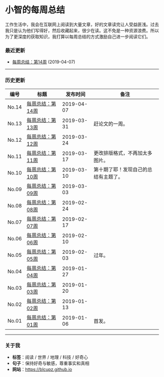 # 小智的每周总结
工作生活中，我会在互联网上阅读到大量文章，好的文章读完让人受益匪浅。过去我只是认为他们写得好，然后收藏起来，很少在读。这不免是一种资源浪费。所以为了更深度的获取知识，我打算以每周总结的方式激励自己进一步阅读它们。


### 最近更新

* [每周总结：第14周](weekly/week_14.md)  (2019-04-07)

---

### 历史更新

| 编号 | 标题 | 发布时间 | 备注 |
| -- | -- | -- | -- |
|No.14 |[每周总结：第14周](weekly/week_14.md)|2019-04-07|  |
|No.13 |[每周总结：第13周](weekly/week_13.md)|2019-03-31| 赶论文的一周。  |
|No.12 |[每周总结：第12周](weekly/week_12.md)|2019-03-24|   |
|No.11 |[每周总结：第11周](weekly/week_11.md)|2019-03-17| 更改排版格式，不再加太多图片。  |
|No.10 |[每周总结：第10周](weekly/week_10.md)|2019-03-10| 第十期了耶！发现自己的总结有主题了。 |
|No.09 |[每周总结：第09周](weekly/week_09.md)|2019-03-03|  |
|No.08 |[每周总结：第08周](weekly/week_08.md)|2019-02-24|  |
|No.07 |[每周总结：第07周](weekly/week_07.md)|2019-02-17|  |
|No.06 |[每周总结：第06周](weekly/week_06.md)|2019-02-10|  |
|No.05 |[每周总结：第05周](weekly/week_05.md)|2019-02-03|过年。  |
|No.04 |[每周总结：第04周](weekly/week_04.md)|2019-01-27|  |
|No.03 |[每周总结：第03周](weekly/week_03.md)|2019-01-20|  |
|No.02 |[每周总结：第02周](weekly/week_02.md)|2019-01-13|  |
|No.01 |[每周总结：第01周](weekly/week_01.md)|2019-01-06|首发。  |

---
### 关于我
* **标签**：阅读 / 世界 / 地理 / 科技 / 好奇心
* **句子**：保持好奇与敏感，尊重事实和真相
* **网站**：https://blcupz.github.io
